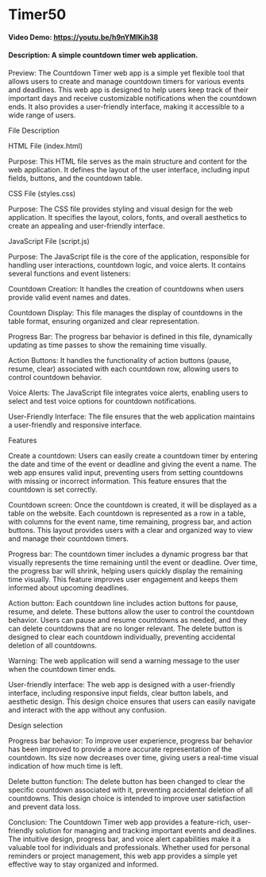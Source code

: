 # Timer50
#### Video Demo: https://youtu.be/h9nYMIKih38
#### Description: A simple countdown timer web application.
Preview:
 The Countdown Timer web app is a simple yet flexible tool that allows users to create and manage countdown timers for various events and deadlines. This web app is designed to help users keep track of their important days and receive customizable notifications when the countdown ends. It also provides a user-friendly interface, making it accessible to a wide range of users.

File Description

HTML File (index.html)

Purpose:
 This HTML file serves as the main structure and content for the web application. It defines the layout of the user interface, including input fields, buttons, and the countdown table.

CSS File (styles.css)

Purpose:
 The CSS file provides styling and visual design for the web application. It specifies the layout, colors, fonts, and overall aesthetics to create an appealing and user-friendly interface.

JavaScript File (script.js)

Purpose:
The JavaScript file is the core of the application, responsible for handling user interactions, countdown logic, and voice alerts. It contains several functions and event listeners:

Countdown Creation:
 It handles the creation of countdowns when users provide valid event names and dates.

Countdown Display:
 This file manages the display of countdowns in the table format, ensuring organized and clear representation.

Progress Bar:
 The progress bar behavior is defined in this file, dynamically updating as time passes to show the remaining time visually.

Action Buttons:
 It handles the functionality of action buttons (pause, resume, clear) associated with each countdown row, allowing users to control countdown behavior.

Voice Alerts:
 The JavaScript file integrates voice alerts, enabling users to select and test voice options for countdown notifications.

User-Friendly Interface:
 The file ensures that the web application maintains a user-friendly and responsive interface.

Features

Create a countdown:
 Users can easily create a countdown timer by entering the date and time of the event or deadline and giving the event a name. The web app ensures  valid input, preventing users from setting  countdowns with missing or incorrect information. This feature ensures that the countdown is set correctly.

Countdown screen:
 Once the countdown is created, it will be displayed as a table  on the website. Each countdown is represented as a row in a table, with columns for the event name, time remaining, progress bar, and action buttons. This layout provides users with a clear and organized way to view and manage their countdown timers.

Progress bar:
 The countdown timer includes a dynamic progress bar that visually represents the time remaining until the event or deadline. Over time, the progress bar will shrink, helping users quickly display the remaining time visually. This feature improves user engagement and keeps them informed about upcoming deadlines.

Action button:
 Each countdown line includes action buttons for pause, resume, and delete. These buttons allow the user to control the countdown behavior. Users can pause and resume countdowns as needed, and they can delete countdowns that are no longer relevant. The delete button is designed to clear each countdown individually, preventing accidental deletion of all countdowns.

Warning:
 The web application will send a warning message to the user when the countdown timer ends.

User-friendly interface:
 The web app is designed with a user-friendly interface, including responsive input fields, clear button labels, and aesthetic design. This design choice ensures that users can easily navigate and interact with the app without any confusion.

Design selection

Progress bar behavior:
 To improve user experience,  progress bar behavior has been improved to provide a more accurate representation of the countdown. Its size now  decreases over time, giving users a real-time visual indication of how much time is left.

Delete button function:
 The delete button has been changed to clear  the specific countdown  associated with it, preventing accidental deletion of all countdowns. This design choice is intended to improve user satisfaction and prevent data loss.

Conclusion:
 The Countdown Timer web app provides a feature-rich, user-friendly  solution for managing and tracking important events and deadlines. The intuitive design, progress bar, and voice alert capabilities make it a valuable tool for individuals and professionals. Whether used for personal reminders or project management, this web app provides a simple yet effective way to stay organized and informed.